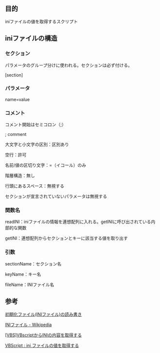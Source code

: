 ## 目的

iniファイルの値を取得するスクリプト



## iniファイルの構造

### セクション

パラメータのグループ分けに使われる。セクションは必ず付ける。

[section]



### パラメータ

name=value



### コメント

コメント開始はセミコロン（;）

; comment



大文字と小文字の区別：区別あり

空行：許可

名前/値の区切り文字：=（イコール）のみ

階層構造：無し

行頭にあるスペース：無視する

セクションが宣言されていないパラメータは無視する



### 関数名

readINI：iniファイルの情報を連想配列に入れる。getINIに呼び出されている内部的な関数

getINI：連想配列からセクションとキーに該当する値を取り出す

### 引数

sectionName：セクション名

keyName：キー名

fileName：INIファイル名



## 参考

[初期化ファイル(INIファイル)の読み書き](http://home.a00.itscom.net/hatada/windows/file/profile01.html)

[INIファイル - Wikipedia](https://ja.wikipedia.org/wiki/INI%E3%83%95%E3%82%A1%E3%82%A4%E3%83%AB)

[[VBS]VBscriptからINIの内容を取得する](https://kuroparu.com/iniget/)

[VBScript : ini ファイルの値を取得する](https://logicalerror.seesaa.net/article/129131803.html)





